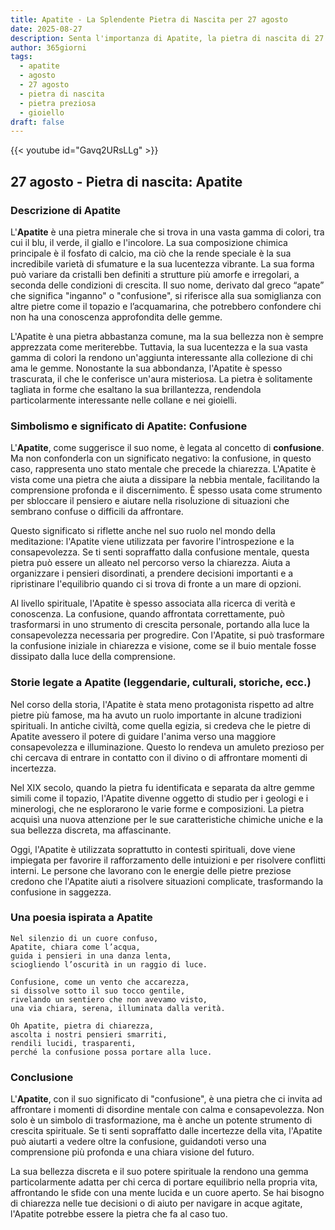 ```yaml
---
title: Apatite - La Splendente Pietra di Nascita per 27 agosto
date: 2025-08-27
description: Senta l'importanza di Apatite, la pietra di nascita di 27 agosto che simboleggia Confusione. Lasci che la sua bellezza e il suo significato illuminino la sua giornata.
author: 365giorni
tags:
  - apatite
  - agosto
  - 27 agosto
  - pietra di nascita
  - pietra preziosa
  - gioiello
draft: false
---
```


{{< youtube id="Gavq2URsLLg" >}}

## 27 agosto - Pietra di nascita: Apatite

### Descrizione di Apatite

L'**Apatite** è una pietra minerale che si trova in una vasta gamma di colori, tra cui il blu, il verde, il giallo e l'incolore. La sua composizione chimica principale è il fosfato di calcio, ma ciò che la rende speciale è la sua incredibile varietà di sfumature e la sua lucentezza vibrante. La sua forma può variare da cristalli ben definiti a strutture più amorfe e irregolari, a seconda delle condizioni di crescita. Il suo nome, derivato dal greco “apate” che significa "inganno" o "confusione", si riferisce alla sua somiglianza con altre pietre come il topazio e l’acquamarina, che potrebbero confondere chi non ha una conoscenza approfondita delle gemme.

L'Apatite è una pietra abbastanza comune, ma la sua bellezza non è sempre apprezzata come meriterebbe. Tuttavia, la sua lucentezza e la sua vasta gamma di colori la rendono un'aggiunta interessante alla collezione di chi ama le gemme. Nonostante la sua abbondanza, l'Apatite è spesso trascurata, il che le conferisce un'aura misteriosa. La pietra è solitamente tagliata in forme che esaltano la sua brillantezza, rendendola particolarmente interessante nelle collane e nei gioielli.

### Simbolismo e significato di Apatite: Confusione

L'**Apatite**, come suggerisce il suo nome, è legata al concetto di **confusione**. Ma non confonderla con un significato negativo: la confusione, in questo caso, rappresenta uno stato mentale che precede la chiarezza. L'Apatite è vista come una pietra che aiuta a dissipare la nebbia mentale, facilitando la comprensione profonda e il discernimento. È spesso usata come strumento per sbloccare il pensiero e aiutare nella risoluzione di situazioni che sembrano confuse o difficili da affrontare.

Questo significato si riflette anche nel suo ruolo nel mondo della meditazione: l'Apatite viene utilizzata per favorire l'introspezione e la consapevolezza. Se ti senti sopraffatto dalla confusione mentale, questa pietra può essere un alleato nel percorso verso la chiarezza. Aiuta a organizzare i pensieri disordinati, a prendere decisioni importanti e a ripristinare l'equilibrio quando ci si trova di fronte a un mare di opzioni.

Al livello spirituale, l'Apatite è spesso associata alla ricerca di verità e conoscenza. La confusione, quando affrontata correttamente, può trasformarsi in uno strumento di crescita personale, portando alla luce la consapevolezza necessaria per progredire. Con l'Apatite, si può trasformare la confusione iniziale in chiarezza e visione, come se il buio mentale fosse dissipato dalla luce della comprensione.

### Storie legate a Apatite (leggendarie, culturali, storiche, ecc.)

Nel corso della storia, l'Apatite è stata meno protagonista rispetto ad altre pietre più famose, ma ha avuto un ruolo importante in alcune tradizioni spirituali. In antiche civiltà, come quella egizia, si credeva che le pietre di Apatite avessero il potere di guidare l'anima verso una maggiore consapevolezza e illuminazione. Questo lo rendeva un amuleto prezioso per chi cercava di entrare in contatto con il divino o di affrontare momenti di incertezza.

Nel XIX secolo, quando la pietra fu identificata e separata da altre gemme simili come il topazio, l'Apatite divenne oggetto di studio per i geologi e i minerologi, che ne esplorarono le varie forme e composizioni. La pietra acquisì una nuova attenzione per le sue caratteristiche chimiche uniche e la sua bellezza discreta, ma affascinante.

Oggi, l'Apatite è utilizzata soprattutto in contesti spirituali, dove viene impiegata per favorire il rafforzamento delle intuizioni e per risolvere conflitti interni. Le persone che lavorano con le energie delle pietre preziose credono che l'Apatite aiuti a risolvere situazioni complicate, trasformando la confusione in saggezza.

### Una poesia ispirata a Apatite

```
Nel silenzio di un cuore confuso,  
Apatite, chiara come l’acqua,  
guida i pensieri in una danza lenta,  
sciogliendo l’oscurità in un raggio di luce.

Confusione, come un vento che accarezza,  
si dissolve sotto il suo tocco gentile,  
rivelando un sentiero che non avevamo visto,  
una via chiara, serena, illuminata dalla verità.

Oh Apatite, pietra di chiarezza,  
ascolta i nostri pensieri smarriti,  
rendili lucidi, trasparenti,  
perché la confusione possa portare alla luce.
```

### Conclusione

L'**Apatite**, con il suo significato di "confusione", è una pietra che ci invita ad affrontare i momenti di disordine mentale con calma e consapevolezza. Non solo è un simbolo di trasformazione, ma è anche un potente strumento di crescita spirituale. Se ti senti sopraffatto dalle incertezze della vita, l'Apatite può aiutarti a vedere oltre la confusione, guidandoti verso una comprensione più profonda e una chiara visione del futuro.

La sua bellezza discreta e il suo potere spirituale la rendono una gemma particolarmente adatta per chi cerca di portare equilibrio nella propria vita, affrontando le sfide con una mente lucida e un cuore aperto. Se hai bisogno di chiarezza nelle tue decisioni o di aiuto per navigare in acque agitate, l'Apatite potrebbe essere la pietra che fa al caso tuo.